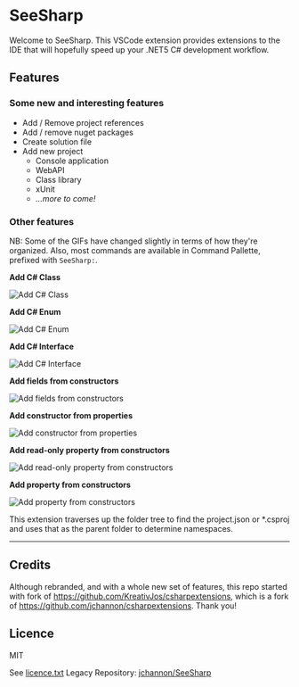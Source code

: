 
# SeeSharp

Welcome to SeeSharp. This VSCode extension provides extensions to the IDE that will hopefully speed up your .NET5 C# development workflow.

## Features

### Some new and interesting features

- Add / Remove project references
- Add / remove nuget packages
- Create solution file
- Add new project
  - Console application
  - WebAPI
  - Class library
  - xUnit
  - _...more to come!_

### Other features

NB: Some of the GIFs have changed slightly in terms of how they're organized. Also, most commands are available in Command Pallette, prefixed with `SeeSharp:`.

**Add C# Class**

![Add C# Class](./featureimages/newclass.gif)

**Add C# Enum**

![Add C# Enum](./featureimages/newenum.gif)

**Add C# Interface**

![Add C# Interface](./featureimages/newinterface.gif)

**Add fields from constructors**

![Add fields from constructors](./featureimages/fieldfromctor.gif)

**Add constructor from properties**

![Add constructor from properties](./featureimages/ctorfromprop.gif)

**Add read-only property from constructors**

![Add read-only property from constructors](./featureimages/propfromctor.gif)

**Add property from constructors**

![Add property from constructors](./featureimages/fullpropfromctor.gif)

This extension traverses up the folder tree to find the project.json or *.csproj and uses that as the parent folder to determine namespaces.

-----------------------------------------------------------------------------------------------------------

## Credits

Although rebranded, and with a whole new set of features, this repo started with fork of https://github.com/KreativJos/csharpextensions, which is a fork of https://github.com/jchannon/csharpextensions. Thank you!


## Licence

MIT

See [licence.txt](./licence.txt)
Legacy Repository: [jchannon/SeeSharp](https://github.com/jchannon/SeeSharp)
